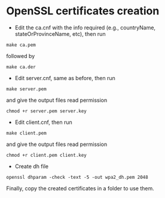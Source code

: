 # OpenSSL certificates creation

- Edit the ca.cnf with the info required (e.g., countryName, stateOrProvinceName, etc), then run
```
make ca.pem
```
followed by
```
make ca.der
```

- Edit server.cnf, same as before, then run
```
make server.pem
```
and give the output files read permission
```
chmod +r server.pem server.key
```
- Edit client.cnf, then run
```
make client.pem
```
and give the output files read permission
```
chmod +r client.pem client.key
```
- Create dh file
```
openssl dhparam -check -text -5 -out wpa2_dh.pem 2048
```

Finally, copy the created certificates in a folder to use them.
